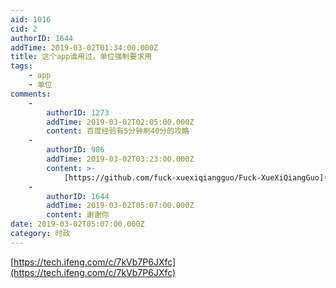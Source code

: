 ```yaml
---
aid: 1016
cid: 2
authorID: 1644
addTime: 2019-03-02T01:34:00.000Z
title: 这个app谁用过，单位强制要求用
tags:
    - app
    - 单位
comments:
    -
        authorID: 1273
        addTime: 2019-03-02T02:05:00.000Z
        content: 百度经验有5分钟刷40分的攻略
    -
        authorID: 986
        addTime: 2019-03-02T03:23:00.000Z
        content: >-
            [https://github.com/fuck-xuexiqiangguo/Fuck-XueXiQiangGuo](https://github.com/fuck-xuexiqiangguo/Fuck-XueXiQiangGuo)
    -
        authorID: 1644
        addTime: 2019-03-02T05:07:00.000Z
        content: 谢谢你
date: 2019-03-02T05:07:00.000Z
category: 时政
---
```


[https://tech.ifeng.com/c/7kVb7P6JXfc](https://tech.ifeng.com/c/7kVb7P6JXfc)
